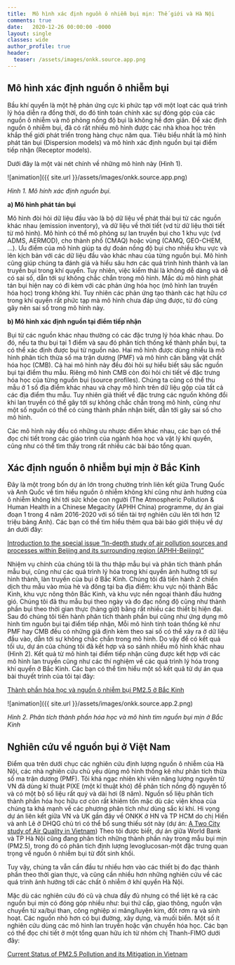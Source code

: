 ```yaml
---
title:  Mô hình xác định nguồn ô nhiễm bụi mịn: Thế giới và Hà Nội
comments: true
date:   2020-12-26 00:00:00 -0000
layout: single
classes: wide
author_profile: true
header:
  teaser: /assets/images/onkk.source.app.png
---
```


## Mô hình xác định nguồn ô nhiễm bụi

Bầu khí quyển là một hệ phản ứng cực kì phức tạp với một loạt các quá trình lý hóa diễn ra đồng thời, 
do đó tính toán chính xác sự đóng góp của các nguồn ô nhiễm và mô phỏng nồng độ bụi là không hề đơn giản. 
Để xác định nguồn ô nhiễm bụi, đã có rất nhiều mô hình được các nhà khoa học trên khắp thế giới phát triển trong 
hàng chục năm qua. Tiêu biểu nhất là mô hình phát tán bụi (Dispersion models) 
và mô hình xác định nguồn bụi tại điểm tiếp nhận (Receptor models).

Dưới đây là một vài nét chính về những mô hình này (Hình 1).

![animation]({{ site.url }}/assets/images/onkk.source.app.png)

*Hình 1. Mô hính xác định nguồn bụi.*


**a) Mô hình phát tán bụi** 

Mô hình đòi hỏi dữ liệu đầu vào là bộ dữ liệu về phát thải bụi từ các nguồn khác nhau (emission inventory),
và dữ liệu về thời tiết (vd từ dữ liệu thời tiết từ mô hình). 
Mô hình có thể mô phỏng sự lan truyền bụi cho 1 khu vực (vd ADMS, AERMOD), cho thành phố (CMAQ) hoặc vùng (CAMQ, GEO-CHEM, ...).
Ưu điểm của mô hình giúp ta dự đoán nồng độ bụi cho nhiều khu vực và lên kịch bản với các dữ liệu đầu vào khác nhau của từng 
nguồn bụi. Mô hình cũng giúp chúng ta đánh giá và hiểu sâu hơn các quá trình hình thành và lan truyền bụi trong khí quyển.
Tuy nhiên, việc kiểm thải là không dễ dàng và dễ có sai số, dẫn tới sự không chắc chắn trong mô hình.
Mắc dù mô hình phát tán bụi hiện nay có đi kèm với các phản ứng hóa học (mô hình lan truyền hóa học) trong không khí. 
Tuy nhiên các phản ứng tạo thành các hạt hữu cơ trong khí quyển rất phức tạp mà mô hình chưa đáp ứng được, 
từ đó cũng gây nên sai số trong mô hình này.

**b) Mô hình xác định nguồn tại điểm tiếp nhận**

Bụi từ các nguồn khác nhau thường có các đặc trưng lý hóa khác nhau. 
Do đó, nếu ta thu bụi tại 1 điểm và sau đó phân tích thống kế thành phần bụi, ta có thể xác định được bụi từ nguồn nào.
Hai mô hình được dùng nhiều là mô hình phân tích thừa số ma trận dương (PMF) và mô hình cân bằng vật chất hóa học (CMB).
Cả hai mô hình này đều đòi hỏi sự hiểu biết sâu sắc nguồn bụi tại điểm thu mẫu. Riêng mô hình CMB còn đòi hỏi chi tiết về
đặc trưng hóa học của từng nguồn bụi (source profiles). Chúng ta cũng có thể thu mẫu ở 1 số địa điểm khác nhau và chạy mô hình trên dữ liệu gộp của tất cả các địa điểm thu mẫu. Tuy nhiên giả thiết về đặc trưng các nguồn không đổi khi lan truyền có thể gây tới sự không chắc chắn trong mô hình, cũng như một số nguồn có thể có cùng thành phần nhận biết, dẫn tới gây sai số cho mô hình. 

Các mô hình này đều có những ưu nhược điểm khác nhau, các bạn có thể đọc chi tiết trong các giáo trình của ngành hóa học và vật lý khí quyển, cũng như có thể tìm thấy trong rất nhiều các bài báo tổng quan.

## Xác định nguồn ô nhiễm bụi mịn ở Bắc Kinh 

Đây là một trong bốn dự án lớn trong chường trình liên kết giữa Trung Quốc và Anh Quốc về tìm hiểu nguồn ô nhiễm không khí cũng như
ảnh hưởng của ô nhiễm không khí tới sức khỏe con người (The Atmospheric Pollution & Human Health in a Chinese Megacity (APHH China) programme, dự án giai đoạn 1 trong 4 năm 2016-2020 với số tiền tài trợ nghiên cứu lên tới hơn 12 triệu bảng Anh).
Các bạn có thể tìm hiểu thêm qua bài báo giới thiệu về dự án dưới đây:

[Introduction to the special issue “In-depth study of air pollution sources and processes within Beijing and its surrounding region (APHH-Beijing)”](https://acp.copernicus.org/articles/19/7519/2019/acp-19-7519-2019.html)

Nhiệm vụ chính của chúng tôi là thu thập mẫu bụi và phân tích thành phần mẫu bụi, cũng như các quá trình lý hóa trong khí quyển
ảnh hưởng tới sự hình thành, làn truyền của bụi ở Bắc Kinh. Chúng tôi đã tiến hành 2 chiến dịch thu mẫu vào mùa hè và đông tại ba địa điểm: khu vực nội thành Bắc Kinh, khu vực nông thôn Bắc Kinh, và khu vực nền ngoại thành đầu hướng gió.
Chúng tôi đã thu mẫu bụi theo ngày và đo đạc nồng độ cũng như thành phần bụi theo thời gian thực (hàng giờ) bằng rất nhiều các thiết bị
hiện đại. 
Sau đó chúng tôi tiến hành phân tích thành phần bụi cũng như ứng dụng mô hình tìm nguồn bụi tại điểm tiếp nhận,
Mỗi mô hình tính toán thống kê như PMF hay CMB đều có những giả định kèm theo sai số có thể xảy ra ở dữ liệu đầu vào, 
dẫn tới sự không chắc chắn trong mô hình. 
Do vậy để có kết quả tối ưu, dự án của chúng tôi đã kết hợp và so sánh nhiều mô hình khác nhau (Hình 2).
Kết quả từ mô hình tại điểm tiếp nhận cũng được kết hợp với các mô hình lan truyền cũng như các thí nghiệm về các quá trình lý
hóa trong khí quyển ở Bắc Kinh.
Các bạn có thể tìm hiểu một số kết quả từ dự án qua bài thuyết trình của tôi tại đây: 

[Thành phần hóa học và nguồn ô nhiễm bụi PM2.5 ở Bắc Kinh](https://github.com/tuanvvu/Atmospheric_science_VN/blob/master/Tai_lieu_references/2019_APHH_school_seminar.pdf)

![animation]({{ site.url }}/assets/images/onkk.source.app.2.png)

*Hình 2. Phân tích thành phần hóa học và mô hình tìm nguồn bụi mịn ở Bắc Kinh*

## Nghiên cứu về nguồn bụi ở Việt Nam

Điểm qua trên dưới chục các nghiên cứu định lượng nguồn ô nhiễm của Hà Nội, các nhà nghiên cứu chủ yếu dùng mô hình thống kê 
như phân tích thừa số ma trận dương (PMF). 
Tôi khá ngạc nhiên khi viên năng lượng nguyên tử VN đã dùng kĩ thuật PIXE (một kĩ thuật khó)
để phân tích nồng độ nguyên tố và có một bộ số liệu rất quý và dài hơi (8 năm). 
Nguồn số liệu phân tích thành phần hóa học hữu cơ còn rất khiêm tốn mặc dù các viện khoa của chúng ta khá mạnh 
về các phương phân tích như dùng sắc kí khí. Hi vọng dự án liên kết giữa VN và UK gần đây về ONKK ở HN và TP HCM 
do chị Hiền và anh Lê ở DHQG chủ trì
có thể bổ sung thiếu sót này (dự án: [A Two City study of Air Quality in Vietnam](https://gtr.ukri.org/projects?ref=NE%2FP014771%2F1))
Theo tôi được biết, dự án giữa World Bank và TP Hà Nội cũng đang phân tích những thành phần này trong mẫu bụi mịn (PM2.5),
trong đó có phân tích định lượng levoglucosan-một đặc trưng quan trọng về nguồn ô nhiễm bụi từ đốt sinh khối.

Tuy vậy, chúng ta vẫn cần đầu tư nhiều hơn vào các thiết bị đo đạc thành phần theo thời gian thực, 
và cũng cần nhiều hơn những nghiên cứu về các quá trình ảnh hưởng tới các chất ô nhiễm ở khí quyển Hà Nội.

Mặc dù các nghiên cứu đó cũ và chưa đầy đủ nhưng có thể liệt kê ra các nguồn bụi mịn có đóng góp nhiều như:
bụi thứ cấp, giao thông, nguồn vận chuyển từ xa/bụi than, công nghiệp xi măng/luyện kim, đốt rơm rạ và sinh hoạt. 
Các nguồn nhỏ hơn có bụi đường, xây dựng, và muối biển. Một số ít nghiên cứu dùng các mô hình lan truyền hoặc vận chuyển hóa học.
Các bạn có thể đọc chi tiết ở một tổng quan hữu ích từ nhóm chị Thanh-FIMO dưới đây:

[Current Status of PM2.5 Pollution and its Mitigation in Vietnam](https://eprints.uet.vnu.edu.vn/eprints/id/eprint/3129/)


